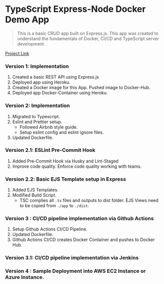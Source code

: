 # TypeScript Express-Node Docker Demo App

> This is a basic CRUD app built on Express.js. This app was created to understand the fundamentals of Docker, CI/CD and TypeScript server development.

[Project Link](https://github.com/MyCloudle/DevOps-Days/tree/main/Project%20Ideas/Docker-Node-Demo)

### Version 1: Implementation

1. Created a basic REST API using Express.js
2. Deployed app using Heroku.
3. Created a Docker image for this App. Pushed image to Docker-Hub.
4. Deployed app Docker-Container using Heroku.

### Version 2: Implementation

1. Migrated to Typescript.
2. Eslint and Prettier setup.
   - Followed Airbnb style guide.
   - Setup eslint config and eslint ignore files.
3. Updated Dockerfile.

### Version 2.1: ESLint Pre-Commit Hook

1. Added Pre-Commit Hook via Husky and Lint-Staged
2. Improve code quality. Enforce code quality working with teams.

### Version 2.2: Basic EJS Template setup in Express

1. Added EJS Templates.
2. Modified Build Script.
   - TSC complies all `.ts` files and outputs to dist folder. EJS Views need to be copied from `./app` to `./dist`.

### Version 3 : CI/CD pipeline implementation via Github Actions

1. Setup Github Actions CI/CD Pipeline.
2. Updated Dockerfile.
3. Github Actions CI/CD creates Docker Container and pushes to Docker Hub.

### Version 3.1: CI/CD pipeline implementation via Jenkins

### Version 4 : Sample Deployment into AWS EC2 Instance or Azure Instance.
